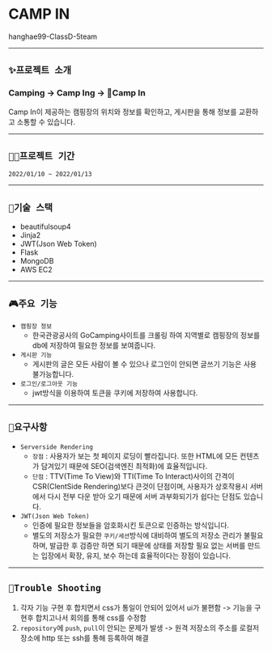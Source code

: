 # **CAMP IN** 

hanghae99-ClassD-5team

<hr>

## **`✨프로젝트 소개`**


### Camping -> Camp Ing -> 🎉Camp In

Camp In이 제공하는 캠핑장의 위치와 정보를 확인하고, 게시판을 통해 정보를 교환하고 소통할 수 있습니다.

<hr>

## **`👨‍💻프로젝트 기간`**
`2022/01/10 ~ 2022/01/13`

<hr>

## **`🔨기술 스택`**
- beautifulsoup4
- Jinja2
- JWT(Json Web Token)
- Flask
- MongoDB
- AWS EC2

<hr>

## **`🎮주요 기능`**
- `캠핑장 정보`
  - 한국관광공사의 GoCamping사이트를 크롤링 하여 지역별로 캠핑장의 정보를 db에 저장하여 필요한 정보를 보여줍니다.
- `게시판 기능`
  - 게시판의 글은 모든 사람이 볼 수 있으나 로그인이 안되면 글쓰기 기능은 사용 불가능합니다.
- `로그인/로그아웃 기능`
  - jwt방식을 이용하여 토큰을 쿠키에 저장하여 사용합니다.

<hr>

## **`📜요구사항`**
- `Serverside Rendering`
  - `장점` : 사용자가 보는 첫 페이지 로딩이 빨라집니다. 또한 HTML에 모든 컨텐츠가 담겨있기 때문에 SEO(검색엔진 최적화)에 효율적입니다.
  - `단점` : TTV(Time To View)와 TTI(Time To Interact)사이의 간격이 CSR(ClentSide Rendering)보다 큰것이 단점이며, 사용자가 상호작용시 서버에서 다시 전부 다운 받아 오기 때문에 서버 과부화되기가 쉽다는 단점도 있습니다.
- `JWT(Json Web Token)`
  - 인증에 필요한 정보들을 암호화시킨 토큰으로 인증하는 방식입니다.
  - 별도의 저장소가 필요한 `쿠키/세션`방식에 대비하여 별도의 저장소 관리가 불필요하며, 발급한 후 검증만 하면 되기 때문에 상태를 저장할 필요 없는 서버를 만드는 입장에서 확장, 유지, 보수 하는데 효율적이다는 장점이 있습니다.
  
<hr>

## **`🌠Trouble Shooting`**
1. 각자 기능 구현 후 합치면서 css가 통일이 안되어 있어서 ui가 불편함 -> 기능을 구현후 합치고나서 회의를 통해 css를 수정함
2. `repository`에 `push`, `pull`이 안되는 문제가 발생 -> 원격 저장소의 주소를 로컬저장소에 http 또는 ssh를 통해 등록하여 해결
